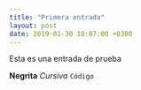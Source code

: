 ```yaml
---
title: "Primera entrada"
layout: post
date: 2019-01-30 18:07:00 +0300
---
```

Esta es una entrada de prueba

**Negrita** *Cursiva* `Código`